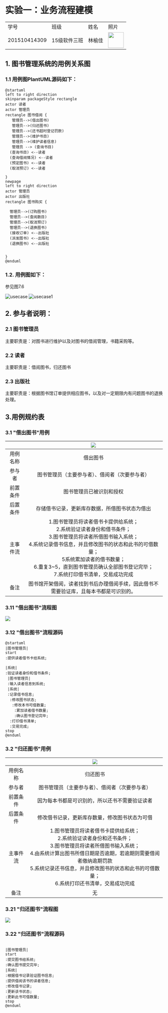 # 实验一：业务流程建模
<table>
<tr>
<td>学号</td>
<td>班级</td>
<td>姓名</td>
<td>照片</td>
</tr>
<tr>
<td>201510414309</td>
<td>15级软件三班</td>
<td>林榆佳</td>
<td><img src="1.png" width="50" /></td>
</tr>
</table>

## 1. 图书管理系统的用例关系图

### 1.1 用例图PlantUML源码如下：

``` usecase
@startuml
left to right direction
skinparam packageStyle rectangle
actor 读者
actor 管理员
rectangle 图书借阅 {
   管理员-->(借出图书)
   管理员-->(归还图书)
   管理员-->(还书超时登记罚款)
   管理员-->(维护书目)
   管理员-->(维护读者信息)
   管理员 --> (查询书目)
  (查询书目) <--读者
  (查询借阅情况) <--读者
  (预定图书) <--读者
  (取消预订) <--读者

}
newpage
left to right direction
actor 管理员
actor 出版社
rectangle 图书购买 {

  管理员-->(订购图书)
  管理员-->(查阅数目)
  管理员-->(取消预订)
  管理员-->(退换图书)
  (接收订单) <--出版社
  (派发图书) <--出版社
  (退换图书) <--出版社


}
@enduml
```


### 1.2. 用例图如下：

参见图7.6

![usecase](Test2.png)
![usecase1](Test22.png)

## 2. 参与者说明：

###     2.1 图书管理员

主要职责是：对图书进行维护以及对图书的借阅管理，书籍采购等。

###     2.2 读者

主要职责是：借阅图书，归还图书

###     2.3 出版社

主要职责是：根据图书馆订单提供相应图书，以及对一定期限内有问题图书的退换处理。



## 3.用例规约表
### 3.1 "借出图书"用例
| | ![](Test2borrow.png)|
|:------:|:------:|
|用例名称|借出图书|
|参与者|图书管理员（主要参与者）、借阅者（次要参与者）|
|前置条件|图书管理员已被识别和授权|
|后置条件|存储借书记录，更新库存数据，所借图书状态为借出|
|主事件流|1.图书管理员将读者借书卡提供给系统；<br>2.系统验证读者身份和借书条件；<br>3.图书管理员将读者所借图书输入系统；<br>4.系统记录借书信息，并且修改图书的状态和此书的可借数量；<br>5系统累加读者的借书数量；<br>6.重复3~5，直到图书管理员确认全部图书登记完毕；<br>7.系统打印借书清单，交易成功完成|
|备注|图书馆开架借阅，读者找到书后办理借阅手续，因此借书不需要验证库，且每本书都是可识别的。|
### 3.11 "借出图书"流程图
![](borrow.png)
### 3.12 "借出图书"流程源码
``` usecase
@startuml
|图书管理员|
start
:提供读者借书卡给系统;

|系统|
:验证读者身份和借书条件;
 |图书管理员|
 :输入读者信息到系统;
 |系统|
 :记录借书信息;
  :修改图书状态;
   :修改本书可借数量;
    :累加读者借书数量;
    :确认图书登记完毕;
  :打印借书清单;
  :交易完成;
stop
@enduml
```

### 3.2 "归还图书"用例
 | | ![](Test2back.png)|
 |:------:|:------:|
 |用例名称|归还图书|
 |参与者|图书管理员（主要参与者）、借阅者（次要参与者）|
 |前置条件|因为每本书都是可识别的，所以还书不需要验证读者|
 |后置条件|修改借书记录，更新库存数量，修改图书状态为可借|
 |主事件流|1.图书管理员将读者借书卡提供给系统；<br>2.系统验证读者身份和还书条件；<br>3.图书管理员将读者所借图书输入系统；<br>4.由系统计算出图书所借日期是否逾期，若逾期则需要借阅者缴纳逾期罚款 <br>5.系统记录还书信息，并且修改图书的状态和此书的可借数量；<br>6.系统打印还书清单，交易成功完成|
 |备注|无|

### 3.21 "归还图书"流程图
![](back.png)
### 3.22 "归还图书"流程源码
``` usecase

|图书管理员|
start
:提交图书给系统;
:确认图书提交完毕;
|系统|
:根据借书记录验证图书信息;
:提供借阅该书的读者信息;
:修改借书记录;
:更新该书状态;
:更新此书可借数量;
stop
@enduml
```